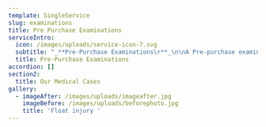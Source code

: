 ```yaml
---
template: SingleService
slug: examinations
title: Pre Purchase Examinations
serviceIntro:
  icon: /images/uploads/service-icon-7.svg
  subtitle: "_**Pre-Purchase Examinations\r**_\n\nA Pre-purchase examination (PPE) is normally carried out in five stages (although all stages may not be completed if a problem is evident at an early stage).  A basic two stage pre-purchase exam may also be requested. \r\n\nA full Five Stage examination comprises:\r\n\n_**Stage 1: Preliminary Examination\r**_\n\n\r\n\nFirstly, a detailed history of the horse is obtained from the vendor / agent.  The identification of the horse is checked against documentation. The horse is then examined at rest and physical examination is undertaken. The eyes are examined in a darkened stable with an ophthalmoscope and the heart is listened to on both sides of the chest. The front teeth (incisors) are checked to ensure the approximate age of the horse matches documentation. A detailed musculoskeletal examination is performed. The limb joints are palpated for evidence of joint effusion, soft tissue swelling, enlargement, range of motion and pain. The prominent tendon and ligament structures of the pastern and cannon and upper limb regions are palpated for swelling, heat and pain and evidence of previous injury.  Examination of the cardiovascular and respiratory system and a brief neurological examination are performed. The back is assessed for muscular and vertebral pain and the range of the thoraco-lumbar and sacroiliac regions. Foot examination considered foot size, shape and symmetry as well as heel support. The horse is checked over for any abnormalities, such as lumps and scars, and these will be recorded. \r\n\n_**Stage 2: Walk and trot, in hand\r**_\n\nThis phase includes assessment of the horse standing square, walking and trotting in a straight line, being backed up for several strides and performing tight turns on both reins. This takes place on a on a firm, level surface if possible.\r\n\n Flexion tests are then performed, where the leg is held up for 45-60 seconds and the horse is trotted away in a straight line. A flexion test is considered positive if the horse takes more than 3-5 steps to return to a normal gait. A positive flexion test could indicate a problem with a joint and/or soft tissue structure and will be considered along with the rest of the examination.  \r\n\nLunging on both reins on a firm or sand arena commonly performed. \r\n\n_**Stage 3: Exercise Phase**_\r\n\nThis phase is usually performed in saddle and the aim is to give sufficient exercise to assess the horse when it has an increased breathing effort and heart rate. The horse’s gait should assessed at walk, trot, canter, and if appropriate, the horse’s discipline. Any abnormal behaviour seen during this phase should is noted and discussed with the purchaser. \r\n\nAbnormal breathing sounds may indicate an airway problem that could impair athletic ability. This stage needs to be tailored to suit the horse and its intended purpose. \r\n\n_**Stage 4: Period of Rest and Re-examination\r**_\n\nThe horse is returned to the stable and the saddle and tack removed. The heart and lungs are assessed as the horse recovers from the exercise phase. The horse’s normal behaviour in the stable can be observed again and some vices may be displayed after exercise so may be observed during this time. \r\n\n**_Stage 5: Second Trot Up_** \r\n\nThe final stage involves trotting the horse up in hand again. This is to assess any changes or lameness that may have arisen from the exercise or recovery phases. \r\n\n**_Diagnostic Imaging_**  \r\n\nIn some cases it may be necessary to perform additional examinations – radiographs and  ultrasound examination of tendons or ligaments, or carrying out endoscopic examination of the upper airways. These procedures may only be undertaken with the consent of the current owner and will incur additional costs to the buyer. \r\n\n**_Blood Sample \r_**\n\nA blood sample can to be taken to assess for any current medical conditions as well as stored or assessed for the presence of medications."
  title: Pre-Purchase Examinations
accordion: []
section2:
  title: Our Medical Cases
gallery:
  - imageAfter: /images/uploads/imageafter.jpg
    imageBefore: /images/uploads/beforephoto.jpg
    title: 'Float injury '
---
```


